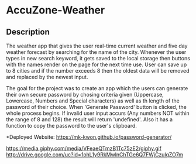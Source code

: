 # AccuZone-Weather
## Description
The weather app that gives the user real-time current weather and five day weather forecast by searching for the name of the city. Whenever the user types in new search keyword, it gets saved to the local storage then buttons with the names render on the page for the next time use. User can save up to 8 cities and if the number exceeds 8 then the oldest data will be removed and replaced by the newest input.





The goal for the project was to create an app which the users can generate their own secure password by chosing criteria given (Uppercase, Lowercase, Numbers and Special characters) as well as th length of the password of their choice. When 'Generate Password' button is clicked, the whole process begins. If invalid user input accurs (Any numbers NOT within the range of 8 and 128) the result will return 'undefined'. Also it has a function to copy the password to the user's clipboard.

*Deployed Website: https://mk-kwon.github.io/password-generator/

https://media.giphy.com/media/VFeaeQTmzB1Tc75zE2/giphy.gif
http://drive.google.com/uc?id=1ohL1y9RkMwlnChTGe6Q7FWjCzulqZO7m



